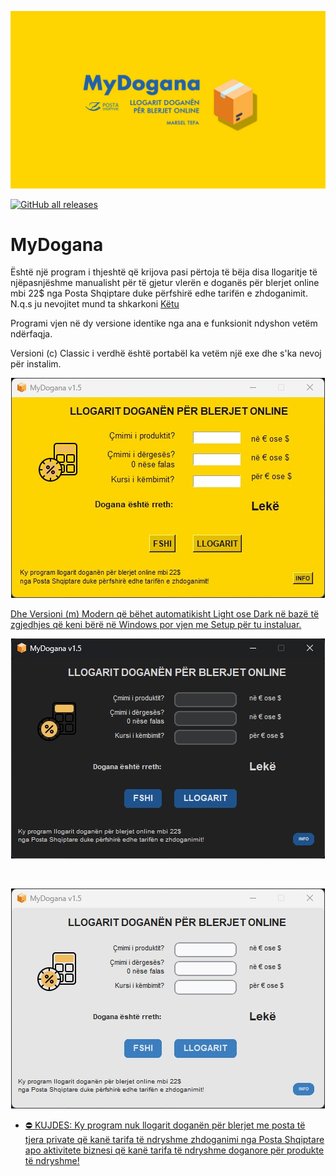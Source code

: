 [![MyDogana Banner](./asete/baneri_mydogana.jpg)](https://github.com/marseltefa/mydogana/releases)

[![GitHub all releases](https://img.shields.io/github/downloads/marseltefa/mydogana/total)](https://github.com/marseltefa/mydogana/releases)

# <b>MyDogana</b> #

Është një program i thjeshtë që krijova pasi përtoja të bëja disa llogaritje të njëpasnjëshme manualisht për të gjetur vlerën e doganës 
për blerjet online mbi 22$ nga Posta Shqiptare duke përfshirë edhe tarifën e zhdoganimit. N.q.s ju nevojitet mund ta shkarkoni [Këtu](https://github.com/marseltefa/mydogana/releases)

Programi vjen në dy versione identike nga ana e funksionit ndyshon vetëm ndërfaqja.

Versioni (c) Classic i verdhë është portabël ka vetëm një exe dhe s'ka nevoj për instalim.
<p align="center">
  <a href="https://github.com/marseltefa/mydogana/releases"><img src="./asete/mydogana_classic.jpg">
</p>
  
  Dhe Versioni (m) Modern që bëhet automatikisht Light ose Dark në bazë të zgjedhjes që keni bërë në Windows por vjen me Setup për tu instaluar.
  <p align="center">
  <a href="https://github.com/marseltefa/mydogana/releases"><img src="./asete/mydogana_dark.jpg">
</p>
    <br>
    <p align="center">
  <a href="https://github.com/marseltefa/mydogana/releases"><img src="./asete/mydogana_light.jpg">
</p>
  

- ⛔ KUJDES: Ky program nuk llogarit doganën për blerjet me posta të tjera private që kanë tarifa të ndryshme zhdoganimi nga Posta Shqiptare apo aktivitete biznesi që kanë tarifa të ndryshme doganore për produkte të ndryshme!
